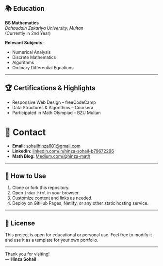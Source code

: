
## 📚 Education

**BS Mathematics**  
_Bahauddin Zakariya University, Multan_  
(Currently in 2nd Year)

**Relevant Subjects:**
- Numerical Analysis  
- Discrete Mathematics  
- Algorithms  
- Ordinary Differential Equations  

---

## 🏆 Certifications & Highlights

- Responsive Web Design – freeCodeCamp  
- Data Structures & Algorithms – Coursera  
- Participated in Math Olympiad – BZU Multan  

# 📩 Contact

- **Email:** sohailhinza601@gmail.com  
- **LinkedIn:** [linkedin.com/in/hinza-sohail-b79672296](https://www.linkedin.com/in/hinza-sohail-b79672296)  
- **Math Blog:** [Medium.com/@hinza-math](https://medium.com/@hinza-math)

---

## 📌 How to Use

1. Clone or fork this repository.
2. Open `index.html` in your browser.
3. Customize content and links as needed.
4. Deploy on GitHub Pages, Netlify, or any other static hosting service.

---

## 📃 License

This project is open for educational or personal use. Feel free to modify it and use it as a template for your own portfolio.

---

Thank you for visiting!  
— **Hinza Sohail**

